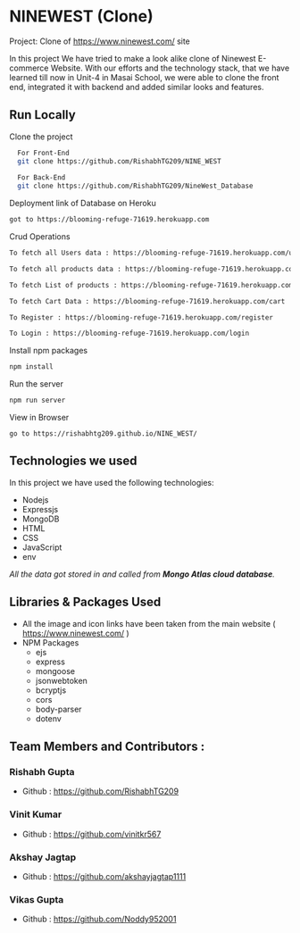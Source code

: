 # NINEWEST (Clone)

Project: Clone of https://www.ninewest.com/ site

In this project We have tried to make a look alike clone of Ninewest E-commerce Website. With our efforts and the technology stack, that we have learned till now in Unit-4 in Masai School, we were able to clone the front end, integrated it with backend and added similar looks and features.

## Run Locally

Clone the project

```bash
  For Front-End
  git clone https://github.com/RishabhTG209/NINE_WEST
  
  For Back-End
  git clone https://github.com/RishabhTG209/NineWest_Database
```

Deployment link of Database on Heroku
```bash
got to https://blooming-refuge-71619.herokuapp.com
```

Crud Operations
```bash
To fetch all Users data : https://blooming-refuge-71619.herokuapp.com/user
```
```bash
To fetch all products data : https://blooming-refuge-71619.herokuapp.com/products
```
```bash
To fetch List of products : https://blooming-refuge-71619.herokuapp.com/productlist
```
```bash
To fetch Cart Data : https://blooming-refuge-71619.herokuapp.com/cart
```
```bash
To Register : https://blooming-refuge-71619.herokuapp.com/register
```
```bash
To Login : https://blooming-refuge-71619.herokuapp.com/login
```

Install npm packages
```bash
npm install
```

Run the server
```bash
npm run server
```

View in Browser
```
go to https://rishabhtg209.github.io/NINE_WEST/
```

## Technologies we used

In this project we have used the following technologies:

- Nodejs
- Expressjs
- MongoDB
- HTML
- CSS
- JavaScript
- env

*All the data got stored in and called from **Mongo Atlas cloud database**.*

## Libraries & Packages Used

- All the image and icon links have been taken from the main website ( https://www.ninewest.com/ )
- NPM Packages
    - ejs
    - express
    - mongoose
    - jsonwebtoken
    - bcryptjs
    - cors
    - body-parser
    - dotenv

## Team Members and Contributors :
### Rishabh Gupta
- Github : https://github.com/RishabhTG209

### Vinit Kumar
- Github :  https://github.com/vinitkr567

### Akshay Jagtap
- Github : https://github.com/akshayjagtap1111

### Vikas Gupta
- Github : https://github.com/Noddy952001

